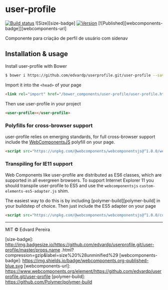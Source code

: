# user-profile
[![Build status][travis-badge]][travis-url] ![Size][size-badge] [![Version][tag-badge]][releases-url] [![Published][webcomponents-badge]][webcomponents-url]

Componente para criação de perfil de usuário com sidenav

## Installation & usage

Install user-profile with Bower

```sh
$ bower i https://github.com/edvardp/userprofile.git/user-profile --save
```

Import it into the `<head>` of your page

```html
<link rel="import" href="/bower_components/user-profile/user-profile.html">
```

Then use user-profile in your project

```html
<user-profile></user-profile>
```

### Polyfills for cross-browser support

user-profile relies on emerging standards, for full cross-browser support include the [WebComponentsJS](https://github.com/webcomponents/webcomponentsjs) polyfill on your page.

```html
<script src="https://unpkg.com/@webcomponents/webcomponentsjs@^1.0.0/webcomponents-loader.js"></script>
```

### Transpiling for IE11 support

Web Components like user-profile are distributed as ES6 classes, which are supported in all evergreen browsers. To support Internet Explorer 11 you should transpile user-profile to ES5 and use the `webcomponentsjs` `custom-elements-es5-adapter.js` shim. 

The easiest way to do this is by including [polymer-build][polymer-build] in your buildstep of choice. Then just include the ES5 adapter on your page

```html
<script src="https://unpkg.com/@webcomponents/webcomponentsjs@^1.0.0/custom-elements-es5-adapter.js"></script>
```

***

MIT © Edvard Pereira

[tag-badge]: https://img.shields.io/github/tag/https://github.com/edvardp/userprofile.git/user-profile.svg
[releases-url]: https://github.com/https://github.com/edvardp/userprofile.git/user-profile/releases
[travis-badge]: https://img.shields.io/travis/https://github.com/edvardp/userprofile.git/user-profile.svg
[travis-url]: https://travis-ci.org/https://github.com/edvardp/userprofile.git/user-profile
[size-badge]: http://img.badgesize.io/https://github.com/edvardp/userprofile.git/user-profile/master/props.name .html?compression=gzip&label=size%20%28unminified%29
[webcomponents-badge]: https://img.shields.io/badge/webcomponents.org-published-blue.svg
[webcomponents-url]: https://www.webcomponents.org/element/https://github.com/edvardp/userprofile.git/user-profile
[polymer-build]: https://github.com/Polymer/polymer-build
